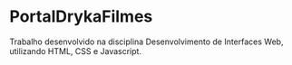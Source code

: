 # PortalDrykaFilmes

Trabalho desenvolvido na disciplina Desenvolvimento de Interfaces Web, utilizando HTML, CSS e Javascript.
